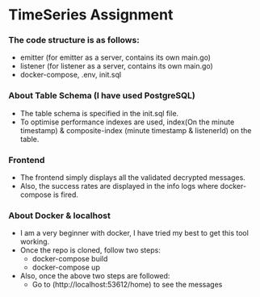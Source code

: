 # TimeSeries Assignment

### The code structure is as follows:
- emitter (for emitter as a server, contains its own main.go)
- listener (for listener as a server, contains its own main.go)
- docker-compose, .env, init.sql

### About Table Schema (I have used PostgreSQL)
- The table schema is specified in the init.sql file.
- To optimise performance indexes are used, index(On the minute timestamp) 
  & composite-index (minute timestamp & listenerId) on the table. 

### Frontend 
- The frontend simply displays all the validated decrypted messages.
- Also, the success rates are displayed in the info logs where docker-compose is fired.

### About Docker & localhost
- I am a very beginner with docker, I have tried my best to get this tool working.
- Once the repo is cloned, follow two steps:
    - docker-compose build
    - docker-compose up
- Also, once the above two steps are followed:
    - Go to (http://localhost:53612/home) to see the messages